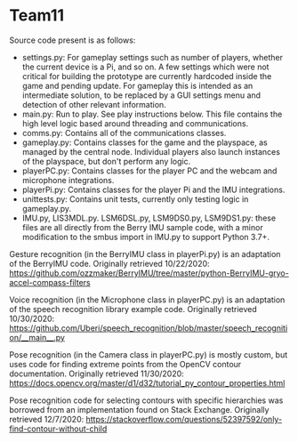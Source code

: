 # Team11

Source code present is as follows:
* settings.py: For gameplay settings such as number of players, whether the current device is a Pi, and so on. A few settings which were not critical for building the prototype are currently hardcoded inside the game and pending update. For gameplay this is intended as an intermediate solution, to be replaced by a GUI settings menu and detection of other relevant information.
* main.py: Run to play. See play instructions below. This file contains the high level logic based around threading and communications.
* comms.py: Contains all of the communications classes.
* gameplay.py: Contains classes for the game and the playspace, as managed by the central node. Individual players also launch instances of the playspace, but don't perform any logic.
* playerPC.py: Contains classes for the player PC and the webcam and microphone integrations.
* playerPi.py: Contains classes for the player Pi and the IMU integrations.
* unittests.py: Contains unit tests, currently only testing logic in gameplay.py.
* IMU.py, LIS3MDL.py. LSM6DSL.py, LSM9DS0.py, LSM9DS1.py: these files are all directly from the Berry IMU sample code, with a minor modification to the smbus import in IMU.py to support Python 3.7+.


Gesture recognition (in the BerryIMU class in playerPi.py) is an adaptation of the BerryIMU code. Originally retrieved 10/22/2020:
https://github.com/ozzmaker/BerryIMU/tree/master/python-BerryIMU-gryo-accel-compass-filters 

Voice recognition (in the Microphone class in playerPC.py) is an adaptation of the speech recognition library example code. Originally retrieved 10/30/2020: 
https://github.com/Uberi/speech_recognition/blob/master/speech_recognition/__main__.py 

Pose recognition (in the Camera class in playerPC.py) is mostly custom, but uses code for finding extreme points from the OpenCV contour documentation. Originally retrieved 11/30/2020:
https://docs.opencv.org/master/d1/d32/tutorial_py_contour_properties.html

Pose recognition code for selecting contours with specific hierarchies was borrowed from an implementation found on Stack Exchange. Originally retrieved 12/7/2020:
https://stackoverflow.com/questions/52397592/only-find-contour-without-child 
